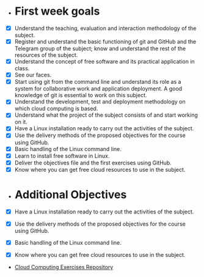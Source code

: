 + # First week goals
- [x] Understand the teaching, evaluation and interaction methodology of the subject.
- [x] Register and understand the basic functioning of git and GitHub and the Telegram group of the subject; know and understand the rest of the resources of the subject.
- [x] Understand the concept of free software and its practical application in class.
- [x] See our faces.
- [x] Start using git from the command line and understand its role as a system for collaborative work and application deployment. A good knowledge of git is essential to work on this subject.
- [x] Understand the development, test and deployment methodology on which cloud computing is based.
- [x] Understand what the project of the subject consists of and start working on it.
- [x] Have a Linux installation ready to carry out the activities of the subject.
- [x] Use the delivery methods of the proposed objectives for the course using GitHub.
- [x] Basic handling of the Linux command line.
- [x] Learn to install free software in Linux.
- [x] Deliver the objectives file and the first exercises using GitHub.
- [x] Know where you can get free cloud resources to use in the subject.

+ # Additional Objectives
- [x] Have a Linux installation ready to carry out the activities of the subject.
- [x] Use the delivery methods of the proposed objectives for the course using GitHub.
- [x] Basic handling of the Linux command line.
- [x] Know where you can get free cloud resources to use in the subject.


+ [Cloud Computing Exercises Repository ](https://github.com/khawla-banydomi/CC-exercises-repo)
